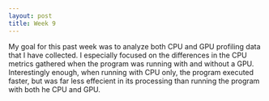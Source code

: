 ```yaml
---
layout: post
title: Week 9
---
```


My goal for this past week was to analyze both CPU and GPU profiling data that I have collected.
I especially focused on the differences in the CPU metrics gathered when the program was running with and without a GPU.
Interestingly enough, when running with CPU only, the program executed faster, but was far less effecient in its processing than running the program with both he CPU and GPU.
